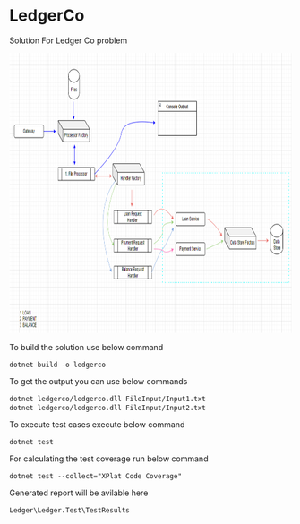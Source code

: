 # LedgerCo

Solution For Ledger Co problem

<img src="ledger.png" alt="a" width="700" height="500"/>

To build the solution use below command

```
dotnet build -o ledgerco
```

To get the output you can use below commands

```
dotnet ledgerco/ledgerco.dll FileInput/Input1.txt
dotnet ledgerco/ledgerco.dll FileInput/Input2.txt
```

To execute test cases execute below command

```
dotnet test
```

For calculating the test coverage run below command

```
dotnet test --collect="XPlat Code Coverage"
```

Generated report will be avilable here

```
Ledger\Ledger.Test\TestResults
```
